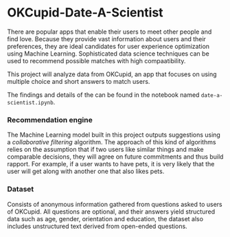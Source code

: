 # OKCupid-Date-A-Scientist

There are popular apps that enable their users to meet other people and find love. Because they provide vast information about users and their preferences, they are ideal candidates for user experience optimization using Machine Learning. Sophisticated data science techniques can be used to recommend possible matches with high compaatibility.

This project will analyze data from OKCupid, an app that focuses on using multiple choice and short answers to match users.

The findings and details of the can be found in the notebook named `date-a-scientist.ipynb`.

### Recommendation engine
The Machine Learning model built in this project outputs suggestions using a _collaborative filtering_ algorithm. The approach of this kind of algorithms relies on the assumption that if two users like similar things and make comparable decisions, they will agree on future commitments and thus build rapport. For example, if a user wants to have pets, it is very likely that the user will get along with another one that also likes pets.

### Dataset
Consists of anonymous information gathered from questions asked to users of OKCupid. All questions are optional, and their answers yield structured data such as age, gender, orientation and education, the dataset also includes unstructured text derived from open-ended questions.
